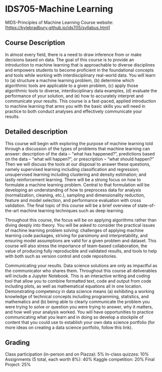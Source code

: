 # IDS705-Machine Learning
MIDS-Principles of Machine Learning
Course website: [https://kylebradbury.github.io/ids705/syllabus.html]

## Course Description
In almost every field, there is a need to draw inference from or make decisions based on data. The goal of this course is to provide an introduction to machine learning that is approachable to diverse disciplines and empowers students to become proficient in the foundational concepts and tools while working with interdisciplinary real-world data. You will learn to (a) structure a machine learning problem, (b) determine which algorithmic tools are applicable to a given problem, (c) apply those algorithmic tools to diverse, interdisciplinary data examples, (d) evaluate the performance of your solution, and (e) how to accurately interpret and communicate your results. This course is a fast-paced, applied introduction to machine learning that arms you with the basic skills you will need in practice to both conduct analyses and effectively communicate your results.

## Detailed description
This course will begin with exploring the purpose of machine learning told through a discussion of the types of problems that machine learning can answer: description of the data – “what has happened?”, predictions based on the data – “what will happen?”, or prescription – “what should happen?” Then we will discuss the tools at our disposal to answer these questions, namely supervised learning including classification and regression; unsupervised learning including clustering and density estimation; and lastly reinforcement learning. There will be a strong focus on how to formulate a machine learning problem. Central to that formulation will be developing an understanding of how to preprocess data for analysis (normalization, cleaning, etc.), sampling and dimensionality reduction, feature and model selection, and performance evaluation with cross validation. The final topic of this course will be a brief overview of state-of-the-art machine learning techniques such as deep learning.

Throughout this course, the focus will be on applying algorithms rather than diving deeply into theory. You will be asked to consider the practical issues of machine learning problem solving: challenges of applying machine learning code packages, striving for parsimony and interpretability, and ensuring model assumptions are valid for a given problem and dataset. This course will also stress the importance of team-based collaboration, the value of producing fully reproducible and validated results, and tools to help with both such as version control and code repositories.

Communicating your results. Data science solutions are only as impactful as the communicator who shares them. Throughout this course all deliverables will include a Jupyter Notebook. This is an interactive writing and coding tool that allow you to combine formatted text, code and output from code including plots, as well as mathematical equations all in one location. Demonstrating competency in data science means (a) exhibiting a working knowledge of technical concepts including programming, statistics, and mathematics and (b) being able to clearly communicate the problem you were trying to solve or question you were trying to answer, why it matters, and how well your analysis worked. You will have opportunities to practice communicating what you learn and in doing so develop a stockpile of content that you could use to establish your own data science portfolio (for more ideas on creating a data science portfolio, follow this link).

## Grading
Class participation (in-person and on Piazza): 5%
In-class quizzes: 10%
Assignments (5 total, each worth 8%): 40%
Kaggle competition: 20%
Final Project: 25%